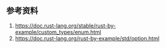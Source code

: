 ## 参考资料

1. https://doc.rust-lang.org/stable/rust-by-example/custom_types/enum.html
2. https://doc.rust-lang.org/rust-by-example/std/option.html